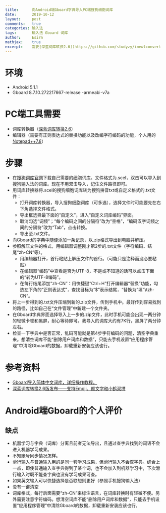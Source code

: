 ```yaml
---
title:		向Android端Gboard字典导入PC端搜狗细胞词库
date:		2019-10-12
layout:		post
comments:	true
categories: 输入法
tags:		输入法 Gboard 词库
author:		Esirn
mathjax:	true
excerpt: 	需要[深蓝词库转换2.6](https://github.com/studyzy/imewlconverter/releases)
---
```


# 环境
- Android 5.1.1
- Gboard 8.7.10.272217667-release -armeabi-v7a

# PC端工具需要
- 词库转换器（[深蓝词库转换2.6](https://github.com/studyzy/imewlconverter/releases)）
- 编辑器（需要有正则表达式的替换功能以及改编字符编码的功能，个人用的[Notepad++7.8](https://notepad-plus-plus.org/downloads/v7.8/)）

# 步骤
- 在[搜狗词库官网](https://pinyin.sogou.com/dict/)下载自己需要的细胞词库。文件格式为.scel，双击可以导入到搜狗输入法的词库。现在不用双击导入，记住文件路径即可。
- 用词库转换器将.scel的搜狗细胞词库转为搜狗拼音txt或自定义格式的.txt文件：
  - 打开词库转换器，导入搜狗细胞词库（可多选），选择文件时可能要先在右下角选择文件格式。
  - 导出框选择最下面的“自定义”，进入“自定义词库编码”界面。
  - 取消勾选“词频”；“每个编码之间的分隔符”改为“空格”，“编码汉字词频之间的分隔符”改为“Tab”，点击转换。
  - 导出至.txt文件。
- 向Gboard的字典中随便添加一条记录，以.zip格式导出到电脑并解压。
- 参照解压文件的格式，用编辑器调整刚才第2步的.txt文件（字符编码、结尾“zh-CN”等）。
  - 用编辑器打开，首行粘贴上解压文件的首行。（可能只是注释而没必要粘贴）
  - 在编辑器“编码”中查看是否为UTF-8，不是或不知道的话可以点击下面的“转为UTF-8编码”。
  - 在每行结尾添加“zh-CN”：用快捷键“Ctrl+H”打开编辑器“替换”功能，勾选左下角的“正则表达式”，查找目标为“$”表示结尾，“替换为”填“\tzh-CN”。
- 将上一步得到的.txt文件压缩到新的.zip文件，传到手机中。最好传到容易找到的路径，比如自己在“文件管理”中新建一个文件夹。
- 在Gboard字典界面选择导入上一步的.zip文件，此时手机可能会出现一两分钟的轻微卡顿和黑屏，耐心等待即可。我导入的词库大约有7K行，黑屏了两分钟左右。
- 检查一下字典中是否正常，乱码可能就是第4步字符编码的问题，清空字典重来。想清空词库不能“删除用户词库和数据”，只能去手机设置“应用程序管理”中清除Gboard的数据，卸载重新安装应该也行。

# 参考资料
- [Gboard导入简体中文词库，详细操作教程。](https://blog.csdn.net/ADRGodC/article/details/100858358)
- [深蓝词库转换2.6版发布——支持Emoji、颜文字和小鹤双拼](https://www.cnblogs.com/studyzy/p/10992274.html)

# Android端Gboard的个人评价
## 缺点
- 机器学习与字典（词库）分离且前者无法导出，且通过查字典找到的词语不会进入机器学习成果。
- 不知账号同步情况怎样。
- 滑行输入与普通输入用的是同一套学习成果，但滑行输入不会查字典。综合上一点，即使普通输入查字典得到了某个词，也不会加入到机器学习中，下次滑行输入时既不能查字典也没有学习成果可查。
- 如果英文输入可以快捷选择是否联想则更好（参照手机搜狗输入法）
- 没有一键清空
- 词库格式，每行后面需要“zh-CN”来标注语言，在词库转换时有轻微不便。另外需要注意字符编码。想清空词库不能“删除用户词库和数据”，只能去手机设置“应用程序管理”中清除Gboard的数据，卸载重新安装应该也行。
